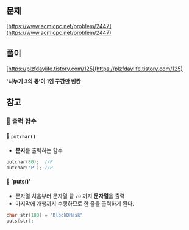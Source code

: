 ## 문제

[https://www.acmicpc.net/problem/2447](https://www.acmicpc.net/problem/2447)

## 풀이

[https://plzfdaylife.tistory.com/125](https://plzfdaylife.tistory.com/125)

**'나누기 3의 몫’이 1인 구간만 빈칸**

## 참고

### :strawberry: 출력 함수

#### :banana: `putchar()`

- **문자**를 출력하는 함수

```c++
putchar(80);  //P
putchar('P'); //P
```

#### :banana: `puts()'

- 문자열 처음부터 문자열 끝 `/0` 까지 **문자열**을 출력
- 마지막에 개행까지 수행하므로 한 줄을 출력하게 된다.

```c++
char str[100] = "BlockDMask"
puts(str);
```
